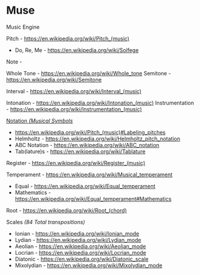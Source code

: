 # Muse

Music Engine

Pitch - https://en.wikipedia.org/wiki/Pitch_(music)
  - Do, Re, Me - https://en.wikipedia.org/wiki/Solfege

Note - 

Whole Tone - https://en.wikipedia.org/wiki/Whole_tone
Semitone - https://en.wikipedia.org/wiki/Semitone

Interval - https://en.wikipedia.org/wiki/Interval_(music)

Intonation - https://en.wikipedia.org/wiki/Intonation_(music)
Instrumentation - https://en.wikipedia.org/wiki/Instrumentation_(music)

[Notation _(Musical Symbols_](https://en.wikipedia.org/wiki/List_of_musical_symbols)
  - https://en.wikipedia.org/wiki/Pitch_(music)#Labeling_pitches
  - Helmholtz - https://en.wikipedia.org/wiki/Helmholtz_pitch_notation
  - ABC Notation - https://en.wikipedia.org/wiki/ABC_notation
  - Tab(lature)s - https://en.wikipedia.org/wiki/Tablature

Register - https://en.wikipedia.org/wiki/Register_(music)

Temperament - https://en.wikipedia.org/wiki/Musical_temperament
  - Equal - https://en.wikipedia.org/wiki/Equal_temperament
  - Mathematics - https://en.wikipedia.org/wiki/Equal_temperament#Mathematics

Root - https://en.wikipedia.org/wiki/Root_(chord)

Scales _(84 Total transpositions)_
  - Ionian - https://en.wikipedia.org/wiki/Ionian_mode
  - Lydian - https://en.wikipedia.org/wiki/Lydian_mode
  - Aeolian - https://en.wikipedia.org/wiki/Aeolian_mode
  - Locrian - https://en.wikipedia.org/wiki/Locrian_mode
  - Diatonic - https://en.wikipedia.org/wiki/Diatonic_scale
  - Mixolydian - https://en.wikipedia.org/wiki/Mixolydian_mode
